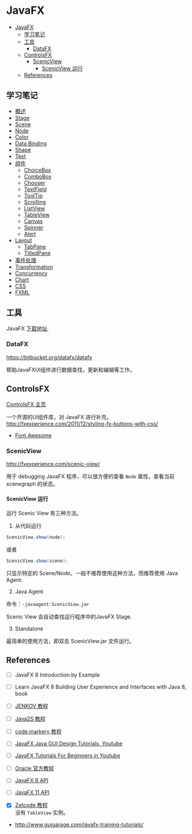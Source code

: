 # JavaFX

- [JavaFX](#javafx)
  - [学习笔记](#%e5%ad%a6%e4%b9%a0%e7%ac%94%e8%ae%b0)
  - [工具](#%e5%b7%a5%e5%85%b7)
    - [DataFX](#datafx)
  - [ControlsFX](#controlsfx)
    - [ScenicView](#scenicview)
      - [ScenicView 运行](#scenicview-%e8%bf%90%e8%a1%8c)
  - [References](#references)

## 学习笔记

- [概述](1.intro.md)
- [Stage](2.stage_scene.md)
- [Scene](scene.md)
- [Node](3.node.md)
- [Color](4.color.md)
- [Data Binding](5.databinding.md)
- [Shape](6.shapes.md)
- [Text](7.text.md)
- [组件](8.controls.md)
  - [ChoiceBox](control_choicebox.md)
  - [ComboBox](comboBox.md)
  - [Chooser](chooser.md)
  - [TextField](control_textfield.md)
  - [ToolTip](toolTip.md)
  - [Scrolling](scrolling.md)
  - [ListView](control_listview.md)
  - [TableView](tableview.md)
  - [Canvas](canvas.md)
  - [Spinner](spinner.md)
  - [Alert](08_alert.md)
- [Layout](11_layout.md)
  - [TabPane](11_tabpane.md)
  - [TitledPane](pane_titledpane.md)
- [事件处理](13_event.md)
- [Transformation](11.transformation.md)
- [Concurrency](concurrency.md)
- [Chart](13.chart.md)
- [CSS](css.md)
- [FXML](19_fxml.md)

## 工具

JavaFX [下载地址](https://gluonhq.com/products/javafx/).

### DataFX

https://bitbucket.org/datafx/datafx

帮助JavaFXUI组件进行数据查找，更新和编辑等工作。

## ControlsFX

[ControlsFX 主页](http://fxexperience.com/controlsfx/)

一个开源的UI组件库，对 JavaFX 进行补充。  
http://fxexperience.com/2011/12/styling-fx-buttons-with-css/

- [Font Awesome](font_awesome.md)

### ScenicView

http://fxexperience.com/scenic-view/

用于 debugging JavaFX 程序，可以很方便的查看 `Node` 属性，查看当前 scenegraph 的状态。

#### ScenicView 运行

运行 Scenic View 有三种方法。

1. 从代码运行

```java
ScenicView.show(node);
```

或者

```java
ScenicView.show(scene);
```

只显示特定的 Scene/Node。一般不推荐使用这种方法，而推荐使用 Java Agent.

2. Java Agent

命令：`-javaagent:ScenicView.jar`

Scenic View 会自动查找运行程序中的JavaFX Stage.

3. Standalone

最简单的使用方法，即双击 ScenicView.jar 文件运行。

## References

- [ ] JavaFX 8 Introduction by Example
- [ ] Learn JavaFX 8 Building User Experience and Interfaces with Java 8, book
- [ ] [JENKOV 教程](http://tutorials.jenkov.com/javafx/index.html)
- [ ] [Java2S 教程](http://www.java2s.com/Tutorials/Java/JavaFX/index.htm)
- [ ] [code.markery 教程](https://code.makery.ch/library/topic/javafx/)
- [ ] [JavaFX Java GUI Design Tutorials, Youtube](https://www.youtube.com/playlist?list=PL6gx4Cwl9DGBzfXLWLSYVy8EbTdpGbUIG)
- [ ] [JavaFX Tutorials For Beginners in Youtube](https://www.youtube.com/playlist?list=PLS1QulWo1RIaUGP446_pWLgTZPiFizEMq)
- [ ] [Oracle 官方教程](https://docs.oracle.com/javase/8/javase-clienttechnologies.htm)
- [ ] [JavaFX 8 API](https://docs.oracle.com/javase/8/javafx/api/toc.htm)
- [ ] [JavaFX 11 API](https://openjfx.io/javadoc/11/index.html)

- [x] [Zetcode 教程](http://zetcode.com/gui/javafx/)  
没有 `TableView` 实例。

- http://www.guigarage.com/javafx-training-tutorials/

